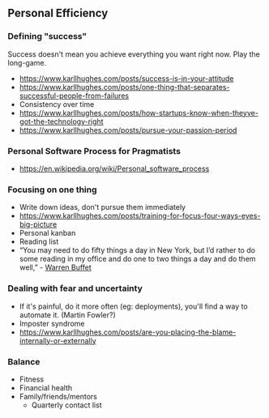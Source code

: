 ## Personal Efficiency

### Defining "success"
Success doesn't mean you achieve everything you want right now. Play the long-game.

- https://www.karllhughes.com/posts/success-is-in-your-attitude
- https://www.karllhughes.com/posts/one-thing-that-separates-successful-people-from-failures
- Consistency over time
- https://www.karllhughes.com/posts/how-startups-know-when-theyve-got-the-technology-right
- https://www.karllhughes.com/posts/pursue-your-passion-period

### Personal Software Process for Pragmatists
- https://en.wikipedia.org/wiki/Personal_software_process

### Focusing on one thing
- Write down ideas, don't pursue them immediately
- https://www.karllhughes.com/posts/training-for-focus-four-ways-eyes-big-picture
- Personal kanban
- Reading list
- “You may need to do fifty things a day in New York, but I’d rather to do some reading in my office and do one to two things a day and do them well,” - [Warren Buffet](https://www.americanexpress.com/us/small-business/openforum/articles/successful-entrepreneurs-secrets-to-mastering-work-life-balance/)

### Dealing with fear and uncertainty
- If it's painful, do it more often (eg: deployments), you'll find a way to automate it. (Martin Fowler?)
- Imposter syndrome
- https://www.karllhughes.com/posts/are-you-placing-the-blame-internally-or-externally

### Balance
- Fitness
- Financial health
- Family/friends/mentors
  - Quarterly contact list